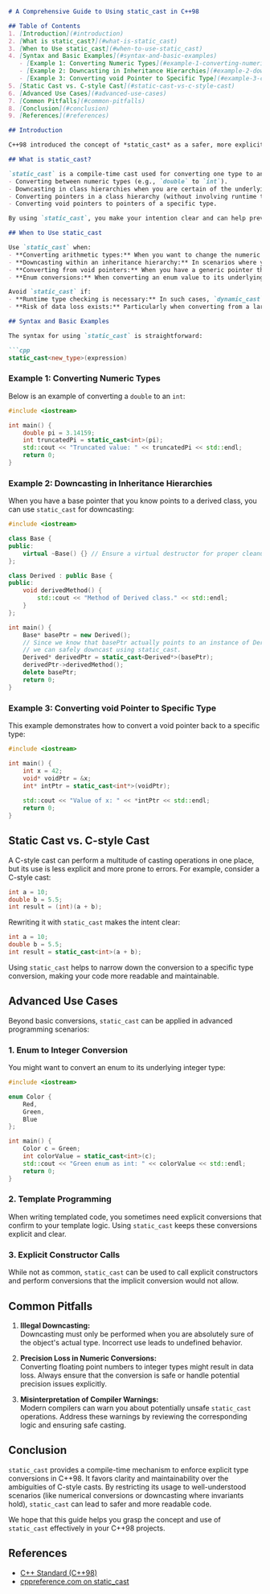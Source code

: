 
```markdown
# A Comprehensive Guide to Using static_cast in C++98

## Table of Contents
1. [Introduction](#introduction)
2. [What is static_cast?](#what-is-static_cast)
3. [When to Use static_cast](#when-to-use-static_cast)
4. [Syntax and Basic Examples](#syntax-and-basic-examples)
   - [Example 1: Converting Numeric Types](#example-1-converting-numeric-types)
   - [Example 2: Downcasting in Inheritance Hierarchies](#example-2-downcasting-in-inheritance-hierarchies)
   - [Example 3: Converting void Pointer to Specific Type](#example-3-converting-void-pointer-to-specific-type)
5. [Static Cast vs. C-style Cast](#static-cast-vs-c-style-cast)
6. [Advanced Use Cases](#advanced-use-cases)
7. [Common Pitfalls](#common-pitfalls)
8. [Conclusion](#conclusion)
9. [References](#references)

## Introduction

C++98 introduced the concept of *static_cast* as a safer, more explicit alternative to C-style casts. This guide provides a comprehensive overview of `static_cast`, detailing its syntax, use cases, and best practices. Whether you are transitioning from C-style casts or learning about casting in C++ for the first time, this guide will offer you valuable insights and practical examples.

## What is static_cast?

`static_cast` is a compile-time cast used for converting one type to another. It enforces explicit intent in your code and is typically used for:
- Converting between numeric types (e.g., `double` to `int`).
- Downcasting in class hierarchies when you are certain of the underlying type.
- Converting pointers in a class hierarchy (without involving runtime type checks).
- Converting void pointers to pointers of a specific type.

By using `static_cast`, you make your intention clear and can help prevent errors that might arise from unsafe casts.

## When to Use static_cast

Use `static_cast` when:
- **Converting arithmetic types:** When you want to change the numeric type and you are aware of the potential loss of precision.
- **Downcasting within an inheritance hierarchy:** In scenarios where you are confident about the object's actual type. (Be cautious: if you're wrong, the behavior is undefined.)
- **Converting from void pointers:** When you have a generic pointer that you need to convert back to a specific type.
- **Enum conversions:** When converting an enum value to its underlying integer type.

Avoid `static_cast` if:
- **Runtime type checking is necessary:** In such cases, `dynamic_cast` might be a more appropriate choice.
- **Risk of data loss exists:** Particularly when converting from a larger to a smaller numeric type without proper checks.

## Syntax and Basic Examples

The syntax for using `static_cast` is straightforward:

```cpp
static_cast<new_type>(expression)
```

### Example 1: Converting Numeric Types

Below is an example of converting a `double` to an `int`:

```cpp
#include <iostream>

int main() {
    double pi = 3.14159;
    int truncatedPi = static_cast<int>(pi);
    std::cout << "Truncated value: " << truncatedPi << std::endl;
    return 0;
}
```

### Example 2: Downcasting in Inheritance Hierarchies

When you have a base pointer that you know points to a derived class, you can use `static_cast` for downcasting:

```cpp
#include <iostream>

class Base {
public:
    virtual ~Base() {} // Ensure a virtual destructor for proper cleanup
};

class Derived : public Base {
public:
    void derivedMethod() {
        std::cout << "Method of Derived class." << std::endl;
    }
};

int main() {
    Base* basePtr = new Derived();
    // Since we know that basePtr actually points to an instance of Derived,
    // we can safely downcast using static_cast.
    Derived* derivedPtr = static_cast<Derived*>(basePtr);
    derivedPtr->derivedMethod();
    delete basePtr;
    return 0;
}
```

### Example 3: Converting void Pointer to Specific Type

This example demonstrates how to convert a void pointer back to a specific type:

```cpp
#include <iostream>

int main() {
    int x = 42;
    void* voidPtr = &x;
    int* intPtr = static_cast<int*>(voidPtr);
    
    std::cout << "Value of x: " << *intPtr << std::endl;
    return 0;
}
```

## Static Cast vs. C-style Cast

A C-style cast can perform a multitude of casting operations in one place, but its use is less explicit and more prone to errors. For example, consider a C-style cast:

```cpp
int a = 10;
double b = 5.5;
int result = (int)(a + b);
```

Rewriting it with `static_cast` makes the intent clear:

```cpp
int a = 10;
double b = 5.5;
int result = static_cast<int>(a + b);
```

Using `static_cast` helps to narrow down the conversion to a specific type conversion, making your code more readable and maintainable.

## Advanced Use Cases

Beyond basic conversions, `static_cast` can be applied in advanced programming scenarios:

### 1. Enum to Integer Conversion

You might want to convert an enum to its underlying integer type:

```cpp
#include <iostream>

enum Color {
    Red,
    Green,
    Blue
};

int main() {
    Color c = Green;
    int colorValue = static_cast<int>(c);
    std::cout << "Green enum as int: " << colorValue << std::endl;
    return 0;
}
```

### 2. Template Programming

When writing templated code, you sometimes need explicit conversions that confirm to your template logic. Using `static_cast` keeps these conversions explicit and clear.

### 3. Explicit Constructor Calls

While not as common, `static_cast` can be used to call explicit constructors and perform conversions that the implicit conversion would not allow.

## Common Pitfalls

1. **Illegal Downcasting:**  
   Downcasting must only be performed when you are absolutely sure of the object's actual type. Incorrect use leads to undefined behavior.

2. **Precision Loss in Numeric Conversions:**  
   Converting floating point numbers to integer types might result in data loss. Always ensure that the conversion is safe or handle potential precision issues explicitly.

3. **Misinterpretation of Compiler Warnings:**  
   Modern compilers can warn you about potentially unsafe `static_cast` operations. Address these warnings by reviewing the corresponding logic and ensuring safe casting.

## Conclusion

`static_cast` provides a compile-time mechanism to enforce explicit type conversions in C++98. It favors clarity and maintainability over the ambiguities of C-style casts. By restricting its usage to well-understood scenarios (like numerical conversions or downcasting where invariants hold), `static_cast` can lead to safer and more readable code.

We hope that this guide helps you grasp the concept and use of `static_cast` effectively in your C++98 projects.

## References

- [C++ Standard (C++98)](http://www.open-std.org/jtc1/sc22/wg21/)
- [cppreference.com on static_cast](https://en.cppreference.com/w/cpp/language/static_cast)
```
